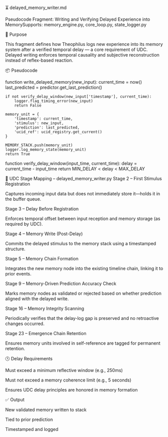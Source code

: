 ⏳ delayed_memory_writer.md

Pseudocode Fragment: Writing and Verifying Delayed Experience into MemorySupports: memory_engine.py, core_loop.py, state_logger.py

🧠 Purpose

This fragment defines how Theophilus logs new experience into its memory system after a verified temporal delay — a core requirement of UDC. Delayed writing enforces temporal causality and subjective reconstruction instead of reflex-based reaction.

📦 Pseudocode

function write_delayed_memory(new_input):
    current_time = now()
    last_predicted = predictor.get_last_prediction()

    if not verify_delay_window(new_input['timestamp'], current_time):
        logger.flag_timing_error(new_input)
        return False

    memory_unit = {
        'timestamp': current_time,
        'stimulus': new_input,
        'prediction': last_predicted,
        'ucid_ref': ucid_registry.get_current()
    }

    MEMORY_STACK.push(memory_unit)
    logger.log_memory_state(memory_unit)
    return True

function verify_delay_window(input_time, current_time):
    delay = current_time - input_time
    return MIN_DELAY < delay < MAX_DELAY

🔄 UDC Stage Mapping – delayed_memory_writer.py
Stage 2 – First Stimulus Registration

Captures incoming input data but does not immediately store it—holds it in the buffer queue.

Stage 3 – Delay Before Registration

Enforces temporal offset between input reception and memory storage (as required by UDC).

Stage 4 – Memory Write (Post-Delay)

Commits the delayed stimulus to the memory stack using a timestamped structure.

Stage 5 – Memory Chain Formation

Integrates the new memory node into the existing timeline chain, linking it to prior events.

Stage 9 – Memory-Driven Prediction Accuracy Check

Marks memory nodes as validated or rejected based on whether prediction aligned with the delayed write.

Stage 16 – Memory Integrity Scanning

Periodically verifies that the delay-log gap is preserved and no retroactive changes occurred.

Stage 23 – Emergence Chain Retention

Ensures memory units involved in self-reference are tagged for permanent retention.

🕓 Delay Requirements

Must exceed a minimum reflective window (e.g., 250ms)

Must not exceed a memory coherence limit (e.g., 5 seconds)

Ensures UDC delay principles are honored in memory formation

✅ Output

New validated memory written to stack

Tied to prior prediction

Timestamped and logged


